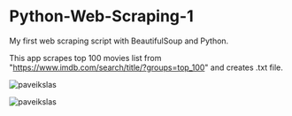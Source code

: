 # Python-Web-Scraping-1
My first web scraping script with BeautifulSoup and Python.

This app scrapes top 100 movies list from "https://www.imdb.com/search/title/?groups=top_100" and creates .txt file.

![paveikslas](https://user-images.githubusercontent.com/51360361/229804010-a1e282f1-4435-40e4-a60c-a4480ec4b511.png)

![paveikslas](https://user-images.githubusercontent.com/51360361/229804190-e22611df-5848-4648-b019-5fb6d0740154.png)


